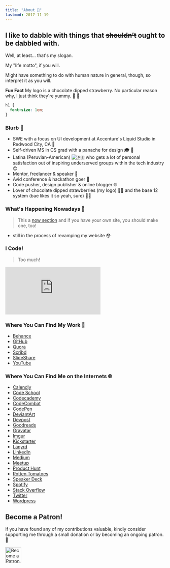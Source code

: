 ```yaml
---
title: "About 👀️"
lastmod: 2017-11-19
---
```


<h2>I like to dabble with things that <del>shouldn’t</del> ought to be dabbled with.</h2>

Well, at least... that's my slogan.

My "life motto", if you will.

Might have something to do with human nature in general, though, so interpret it
as you will.

<!-- ![FVCproductions - Logo](https://fvcproductions.com/assets/img/logo.png) -->

<p class="notice"><b>Fun Fact</b> My logo is a chocolate dipped strawberry. No particular reason why, I just think they're yummy. 🍓 🍫</p>

```css
h1 {
  font-size: 1em;
}
```

### Blurb 📇

* SWE with a focus on UI development at Accenture's Liquid Studio in Redwood
  City, CA 💼
* Self-driven MS in CS grad with a panache for design 🎓️ 🔨️
* Latina (Peruvian-American)
  <img class="emoji" src="https://abs.twimg.com/emoji/v2/72x72/1f1f5-1f1ea.png" draggable="false" alt="🇵🇪" title="Flag of Peru" aria-label="Emoji: Flag of Peru">
  who gets a lot of personal satisfaction out of inspiring underserved groups
  within the tech industry 😊
* Mentor, freelancer & speaker 💬️
* Avid conference & hackathon goer 🚗
* Code pusher, design publisher & online blogger 🌐️
* Lover of chocolate dipped strawberries (my logo) 🍓️🍫️ and the base 12 system
  (bae likes it so yeah, sure) 📐😍

### What's Happening Nowadays 📅

> This a [now section](https://nownownow.com/about) and if you have your own
> site, you should make one, too!

* still in the process of revamping my website 😳

### I Code!

> Too much!

<embed src="https://wakatime.com/share/@fvcproductions/96c7ec55-befc-4727-9b6b-d14b997dbcad.svg">

### Where You Can Find My Work 🍓️

* [Behance](https://behance.net/fvcproductions) <i class="fa fa-behance"></i>
* [GitHub](https://github.com/fvcproductions) <i class="fa fa-github"></i>
* [Quora](https://quora.com/profile/Frances-Coronel-1)
  <i class="fa fa-quora"></i>
* [Scribd](https://www.scribd.com/user/194063411/FVCproductions)
  <i class="fa fa-scribd"></i>
* [SlideShare](https://www.slideshare.net/FVCproductions)
  <i class="fa fa-slideshare"></i>
* [YouTube](https://youtube.com/+fvcproductions2013)
  <i class="fa fa-youtube-play"></i>

### Where You Can Find Me on the Internets 🌐

* [Calendly](https://calendly.com/fvcproductions) <i class="fa fa-calendar"></i>
* [Code School](https://www.codeschool.com/users/fvcproductions)
  <i class="fa fa-code-school"></i>
* [Codecademy](https://www.codecademy.com/fvcproductions)
  <i class="fa fa-codecademy"></i>
* [CodeCombat](https://codecombat.com/user/fvcproductions)
  <i class="fa fa-codecombat"></i>
* [CodePen](https://codepen.io/fvcproductions/) <i class="fa fa-codepen"></i>
* [DeviantArt](https://fvcproductions.deviantart.com/)
  <i class="fa fa-deviantart"></i>
* [Devpost](https://devpost.com/fvcproductions) <i class="fa fa-devpost"></i>
* [Goodreads](//www.goodreads.com/user/show/27884143-frances-coronel)
  <i class="fa fa-goodreads"></i>
* [Gravatar](https://en.gravatar.com/fvcproductions)
  <i class="fa fa-gravatar"></i>
* [Imgur](//fvcproductions.imgur.com/) <i class="fa fa-imgur"></i>
* [Kickstarter](https://www.kickstarter.com/profile/fvcproductions1618)
  <i class="fa fa-kickstarter"></i>
* [Lanyrd](//lanyrd.com/profile/fvcproductions/) <i class="fa fa-lanyrd"></i>
* [LinkedIn](https://linkedin.com/in/fvcproductions)
  <i class="fa fa-linkedin"></i>
* [Medium](https://medium.com/@fvcproductions) <i class="fa fa-medium"></i>
* [Meetup](https://www.meetup.com/members/182920007/)
  <i class="fa fa-meetup"></i>
* [Product Hunt](https://www.producthunt.com/@fvcproductions)
  <i class="fa fa-product-hunt"></i>
* [Rotten Tomatoes](https://www.rottentomatoes.com/user/id/966430171)
  <i class="fa fa-rotten-tomatoes"></i>
* [Speaker Deck](https://speakerdeck.com/fvcproductions)
  <i class="fa fa-speaker-deck"></i>
* [Spotify](https://open.spotify.com/user/fvcproductions)
  <i class="fa fa-spotify"></i>
* [Stack Overflow](https://stackoverflow.com/users/3000467/fvcproductions)
  <i class="fa fa-stack-overflow"></i>
* [Twitter](https://twitter.com/fvcproductions) <i class="fa fa-twitter"></i>
* [Wordpress](https://fvcproductions.wordpress.com)
  <i class="fa fa-wordpress"></i>

## Become a Patron!

If you have found any of my contributions valuable, kindly consider supporting
me through a small donation or by becoming an ongoing patron. 💛️

<a href="https://www.patreon.com/fvcproductions" target="_blank" rel="noopener"><img src="https://c5.patreon.com/external/logo/become_a_patron_button@2x.png" height="50" alt="Become a Patron!"></a>
